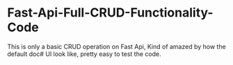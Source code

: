 # Fast-Api-Full-CRUD-Functionality-Code
This is only a basic CRUD operation on Fast Api, Kind of amazed by how the default doc# UI look like, pretty easy to test the code.
